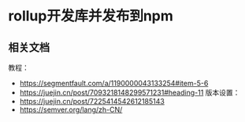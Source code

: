 # rollup开发库并发布到npm
## 相关文档
教程：
- https://segmentfault.com/a/1190000043133254#item-5-6
- https://juejin.cn/post/7093218148299571231#heading-11
版本设置：
- https://juejin.cn/post/7225414542612185143
- https://semver.org/lang/zh-CN/